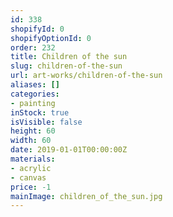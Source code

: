 ```yaml
---
id: 338
shopifyId: 0
shopifyOptionId: 0
order: 232
title: Children of the sun
slug: children-of-the-sun
url: art-works/children-of-the-sun
aliases: []
categories:
- painting
inStock: true
isVisible: false
height: 60
width: 60
date: 2019-01-01T00:00:00Z
materials:
- acrylic
- canvas
price: -1
mainImage: children_of_the_sun.jpg
---
```

